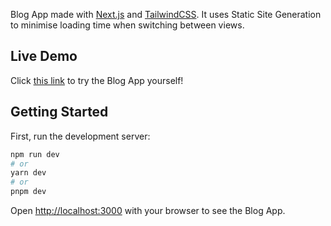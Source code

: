 Blog App made with [Next.js](https://nextjs.org/) and [TailwindCSS](https://tailwindcss.com/). It uses Static Site Generation to minimise loading time when switching between views.

## Live Demo
Click [this link](https://simple-blog-lac.vercel.app/) to try the Blog App yourself!

## Getting Started

First, run the development server:

```bash
npm run dev
# or
yarn dev
# or
pnpm dev
```

Open [http://localhost:3000](http://localhost:3000) with your browser to see the Blog App.
